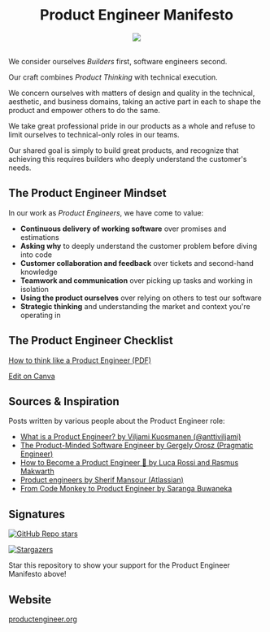<div align="center">
<h1>Product Engineer Manifesto</h1>

<a href="https://productengineer-content.s3.eu-west-1.amazonaws.com/product-engineer-checklist.pdf?version=2024-09" target="_blank">
  <img src="https://img.shields.io/badge/pdf-download-blue" />
</a>

<div>&nbsp;</div>
</div>

We consider ourselves _Builders_ first, software engineers second.

Our craft combines _Product Thinking_ with technical execution.

We concern ourselves with matters of design and quality in the technical,
aesthetic, and business domains, taking an active part in each to shape the
product and empower others to do the same.

We take great professional pride in our products as a whole and refuse to
limit ourselves to technical-only roles in our teams.

Our shared goal is simply to build great products, and recognize that achieving
this requires builders who deeply understand the customer's needs.

## The Product Engineer Mindset

In our work as _Product Engineers_, we have come to value:

- **Continuous delivery of working software** over promises and estimations
- **Asking why** to deeply understand the customer problem before diving into code
- **Customer collaboration and feedback** over tickets and second-hand knowledge
- **Teamwork and communication** over picking up tasks and working in isolation
- **Using the product ourselves** over relying on others to test our software
- **Strategic thinking** and understanding the market and context you're operating in

## The Product Engineer Checklist

[How to think like a Product Engineer (PDF)](https://productengineer-content.s3.eu-west-1.amazonaws.com/product-engineer-checklist.pdf)

[Edit on Canva](https://www.canva.com/design/DAGJPOcuJpQ/h_M8ygUIFYRiTUAkZ7xMBg/edit?utm_content=DAGJPOcuJpQ&utm_campaign=designshare&utm_medium=link2&utm_source=sharebutton)

## Sources & Inspiration

Posts written by various people about the Product Engineer role:

- [What is a Product Engineer? by Viljami Kuosmanen (@anttiviljami)](https://dev.to/epilot/what-is-a-product-engineer-1kpg)
- [The Product-Minded Software Engineer by Gergely Orosz (Pragmatic Engineer)](https://blog.pragmaticengineer.com/the-product-minded-engineer/)
- [How to Become a Product Engineer 🎨 by Luca Rossi and Rasmus Makwarth](https://hybridhacker.email/p/how-to-become-a-product-engineer)
- [Product engineers by Sherif Mansour (Atlassian)](https://sherifmansour.medium.com/product-engineers-f424da766871)
- [From Code Monkey to Product Engineer by Saranga Buwaneka](https://saranga.dev/from-code-monkey-to-product-engineer-the-evolution-of-software-engineering-in-the-age-of-llms-3c79a508464d)

## Signatures

[![GitHub Repo stars](https://img.shields.io/github/stars/anttiviljami/product-engineer-manifesto?style=social)](https://github.com/anttiviljami/product-engineer-manifesto/stargazers)

[![Stargazers](https://reporoster.com/stars/anttiviljami/product-engineer-manifesto)](https://github.com/anttiviljami/product-engineer-manifesto/stargazers)

Star this repository to show your support for the Product Engineer Manifesto above!

## Website

[productengineer.org](https://productengineer.org)
